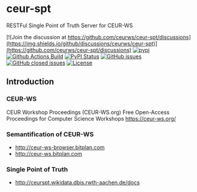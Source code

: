 # ceur-spt
RESTFul Single Point of Truth Server for CEUR-WS

[![Join the discussion at https://github.com/ceurws/ceur-spt/discussions](https://img.shields.io/github/discussions/ceurws/ceur-spt)](https://github.com/ceurws/ceur-spt/discussions)
[![pypi](https://img.shields.io/pypi/pyversions/pyCEURspt)](https://pypi.org/project/pyCEURspt/)
[![Github Actions Build](https://github.com/ceurws/ceur-spt/workflows/Build/badge.svg?branch=main)](https://github.com/ceurws/ceur-spt/actions?query=workflow%3ABuild+branch%3Amain)
[![PyPI Status](https://img.shields.io/pypi/v/pyCEURspt.svg)](https://pypi.python.org/pypi/pyCEURspt/)
[![GitHub issues](https://img.shields.io/github/issues/ceurws/ceur-spt.svg)](https://github.com/ceurws/ceur-spt/issues)
[![GitHub closed issues](https://img.shields.io/github/issues-closed/ceurws/ceur-spt.svg)](https://github.com/ceurws/ceur-spt/issues/?q=is%3Aissue+is%3Aclosed)
[![License](https://img.shields.io/github/license/ceurws/ceur-spt.svg)](https://www.apache.org/licenses/LICENSE-2.0)

## Introduction
### CEUR-WS 
CEUR Workshop Proceedings (CEUR-WS.org)
Free Open-Access Proceedings for Computer Science Workshops
https://ceur-ws.org/
### Semantification of CEUR-WS
- http://ceur-ws-browser.bitplan.com
- http://ceur-ws.bitplan.com

### Single Point of Truth
- http://ceurspt.wikidata.dbis.rwth-aachen.de/docs



